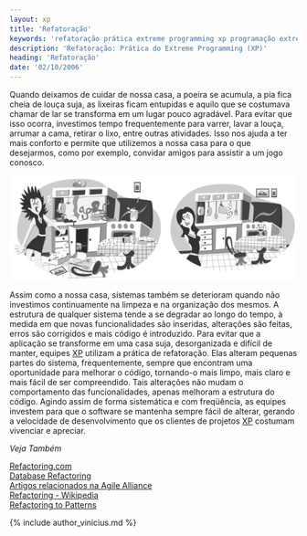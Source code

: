 ```yaml
---
layout: xp
title: 'Refatoração'
keywords: 'refatoração prática extreme programming xp programação extrema'
description: 'Refatoração: Prática do Extreme Programming (XP)'
heading: 'Refatoração'
date: '02/10/2006'
---
```


Quando deixamos de cuidar de nossa casa, a poeira se acumula, a pia fica cheia de louça suja, as lixeiras ficam entupidas e aquilo que se costumava chamar de lar se transforma em um lugar pouco agradável. Para evitar que isso ocorra, investimos tempo frequentemente para varrer, lavar a louça, arrumar a cama, retirar o lixo, entre outras atividades. Isso nos ajuda a ter mais conforto e permite que utilizemos a nossa casa para o que desejarmos, como por exemplo, convidar amigos para assistir a um jogo conosco.

![Sem refatoração x com refatoração.][r]

Assim como a nossa casa, sistemas também se deterioram quando não investimos continuamente na limpeza e na organização dos mesmos. A estrutura de qualquer sistema tende a se degradar ao longo do tempo, à medida em que novas funcionalidades são inseridas, alterações são feitas, erros são corrigidos e mais código é introduzido. Para evitar que a aplicação se transforme em uma casa suja, desorganizada e difícil de manter, equipes [XP][] utilizam a prática de refatoração. Elas alteram pequenas partes do sistema, frequentemente, sempre que encontram uma oportunidade para melhorar o código, tornando-o mais limpo, mais claro e mais fácil de ser compreendido. Tais alterações não mudam o comportamento das funcionalidades, apenas melhoram a estrutura do código. Agindo assim de forma sistemática e com freqüência, as equipes investem para que o software se mantenha sempre fácil de alterar, gerando a velocidade de desenvolvimento que os clientes de projetos [XP][] costumam vivenciar e apreciar.

*Veja Também*

[Refactoring.com][1]  
[Database Refactoring][2]  
[Artigos relacionados na Agile Alliance][3]  
[Refactoring - Wikipedia][4]  
[Refactoring to Patterns][5]  

{% include author_vinicius.md %}

[1]:			http://www.refactoring.com
[2]:			http://www.agiledata.org/essays/databaseRefactoring.html
[3]:			http://www.agilealliance.org/articles_by_category?id=13
[4]:			http://en.wikipedia.org/wiki/Refactoring
[5]:			http://www.industriallogic.com/xp/refactoring/catalog.html
[XP]:			/xp
[r]: 			/images/xp/praticas/refatoracao/refatoracao-casa.png "Sem refatoração x com refatoração."

